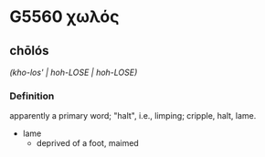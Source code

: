 # G5560 χωλός

## chōlós

_(kho-los' | hoh-LOSE | hoh-LOSE)_

### Definition

apparently a primary word; "halt", i.e., limping; cripple, halt, lame.

- lame
  - deprived of a foot, maimed

